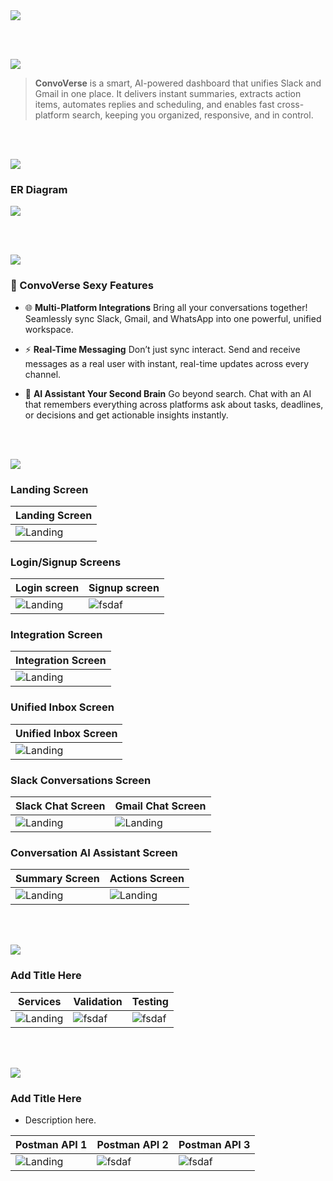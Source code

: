 <img src="./readme/title1.svg"/>

<br><br>

<!-- project overview -->
<img src="./readme/title2.svg"/>

> **ConvoVerse** is a smart, AI-powered dashboard that unifies Slack and Gmail in one place. It delivers instant summaries, extracts action items, automates replies and scheduling, and enables fast cross-platform search, keeping you organized, responsive, and in control.

<br><br>

<!-- System Design -->
<img src="./readme/title3.svg"/>

### ER Diagram
<img src="./readme/demo/ER.png"/>

<br><br>

<!-- Project Highlights -->
<img src="./readme/title4.svg"/>

### 🚀 ConvoVerse Sexy Features

- 🌐 **Multi-Platform Integrations**
Bring all your conversations together! Seamlessly sync Slack, Gmail, and WhatsApp into one powerful, unified workspace.

- ⚡ **Real-Time Messaging**
Don’t just sync interact. Send and receive messages as a real user with instant, real-time updates across every channel.

- 🧠 **AI Assistant Your Second Brain**
Go beyond search. Chat with an AI that remembers everything across platforms ask about tasks, deadlines, or decisions and get actionable insights instantly.

<br><br>

<!-- Demo -->
<img src="./readme/title5.svg"/>

### Landing Screen

| Landing Screen                          |
| --------------------------------------- |
| ![Landing](./readme/demo/LandingPage.png) |


### Login/Signup Screens

| Login screen                            | Signup screen                       |
| --------------------------------------- | ------------------------------------- |
| ![Landing](./readme/demo/Login.png) | ![fsdaf](./readme/demo/Signup.png) |


### Integration Screen
| Integration Screen                          |
| --------------------------------------- |
| ![Landing](./readme/demo/Integration.png) |

### Unified Inbox Screen
| Unified Inbox Screen                       |
| --------------------------------------- |
| ![Landing](./readme/demo/Unified-Inbox.png) |

### Slack Conversations Screen                  
| Slack Chat Screen                       |  Gmail Chat Screen                      |
| --------------------------------------- | ------------------------------------- |
| ![Landing](./readme/demo/Channel.png)   | ![Landing](./readme/demo/Mail.png) |

### Conversation AI Assistant Screen                  
| Summary Screen                       |  Actions Screen                      |
| --------------------------------------- | ------------------------------------- |
| ![Landing](./readme/demo/Chat-Summary.png)   | ![Landing](./readme/demo/Chat-Actions.png) |

<br><br>

<!-- Development & Testing -->
<img src="./readme/title6.svg"/>

### Add Title Here


| Services                            | Validation                       | Testing                        |
| --------------------------------------- | ------------------------------------- | ------------------------------------- |
| ![Landing](./readme/demo/1440x1024.png) | ![fsdaf](./readme/demo/1440x1024.png) | ![fsdaf](./readme/demo/1440x1024.png) |


<br><br>

<!-- Deployment -->
<img src="./readme/title7.svg"/>

### Add Title Here

- Description here.


| Postman API 1                            | Postman API 2                       | Postman API 3                        |
| --------------------------------------- | ------------------------------------- | ------------------------------------- |
| ![Landing](./readme/demo/1440x1024.png) | ![fsdaf](./readme/demo/1440x1024.png) | ![fsdaf](./readme/demo/1440x1024.png) |

<br><br>
